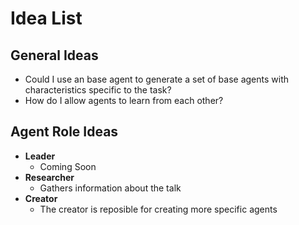 # Idea List #

## General Ideas ##
* Could I use an base agent to generate a set of base agents with characteristics specific to the task?
* How do I allow agents to learn from each other?

## Agent Role Ideas ##

* **Leader**
    * Coming Soon
* **Researcher**
    * Gathers information about the talk
* **Creator**
    * The creator is reposible for creating more specific agents